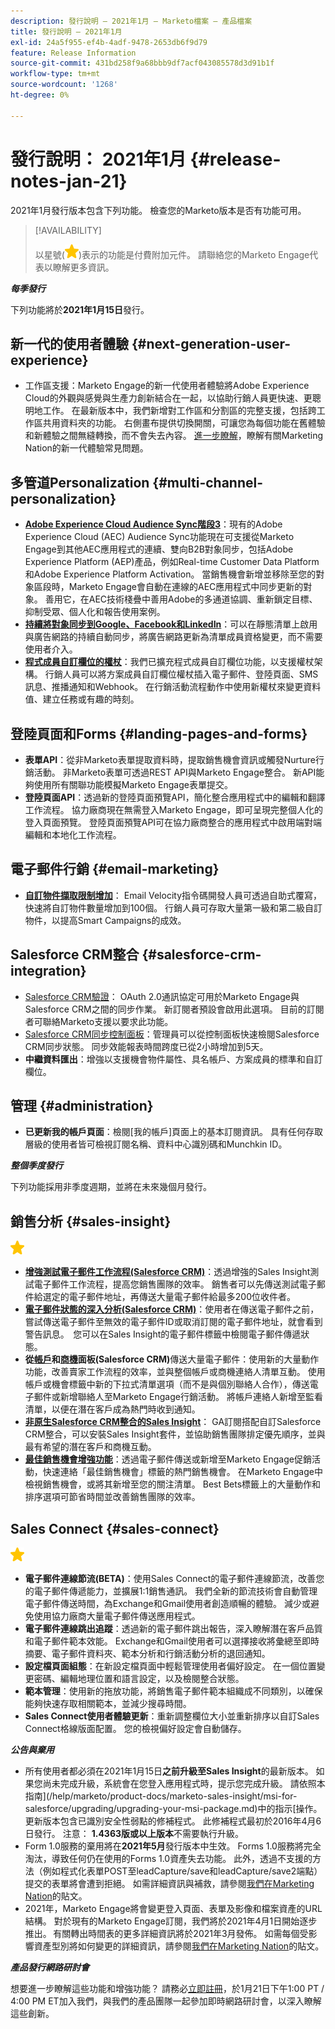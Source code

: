 ```yaml
---
description: 發行說明 — 2021年1月 — Marketo檔案 — 產品檔案
title: 發行說明 — 2021年1月
exl-id: 24a5f955-ef4b-4adf-9478-2653db6f9d79
feature: Release Information
source-git-commit: 431bd258f9a68bbb9df7acf043085578d3d91b1f
workflow-type: tm+mt
source-wordcount: '1268'
ht-degree: 0%

---
```


# 發行說明： 2021年1月 {#release-notes-jan-21}

2021年1月發行版本包含下列功能。 檢查您的Marketo版本是否有功能可用。

>[!AVAILABILITY]
>
>以星號(![（星號）](assets/yellow-star.png))表示的功能是付費附加元件。 請聯絡您的Marketo Engage代表以瞭解更多資訊。

**_每季發行_**

下列功能將於&#x200B;**2021年1月15日**&#x200B;發行。

## 新一代的使用者體驗 {#next-generation-user-experience}

* 工作區支援：Marketo Engage的新一代使用者體驗將Adobe Experience Cloud的外觀與感覺與生產力創新結合在一起，以協助行銷人員更快速、更聰明地工作。 在最新版本中，我們新增對工作區和分割區的完整支援，包括跨工作區共用資料夾的功能。 右側畫布提供切換開關，可讓您為每個功能在舊體驗和新體驗之間無縫轉換，而不會失去內容。 [進一步瞭解](https://nation.marketo.com/t5/The-modern-ux/modern-ux-FAQ/ba-p/307124)，瞭解有關Marketing Nation的新一代體驗常見問題。

## 多管道Personalization {#multi-channel-personalization}

* **[Adobe Experience Cloud Audience Sync階段3](/help/marketo/product-docs/core-marketo-concepts/smart-lists-and-static-lists/static-lists/send-a-list-to-adobe-experience-cloud.md)**：現有的Adobe Experience Cloud (AEC) Audience Sync功能現在可支援從Marketo Engage到其他AEC應用程式的連續、雙向B2B對象同步，包括Adobe Experience Platform (AEP)產品，例如Real-time Customer Data Platform和Adobe Experience Platform Activation。  當銷售機會新增並移除至您的對象區段時，Marketo Engage會自動在連線的AEC應用程式中同步更新的對象。 善用它，在AEC技術棧疊中善用Adobe的多通道協調、重新鎖定目標、抑制受眾、個人化和報告使用案例。
* **[持續將對象同步到Google、Facebook和LinkedIn](/help/marketo/product-docs/demand-generation/ad-network-integrations/send-a-list-to-an-ad-network.md)**：可以在靜態清單上啟用與廣告網路的持續自動同步，將廣告網路更新為清單成員資格變更，而不需要使用者介入。
* **[程式成員自訂欄位的權杖](/help/marketo/product-docs/core-marketo-concepts/programs/tokens/program-member-custom-field-tokens.md)**：我們已擴充程式成員自訂欄位功能，以支援權杖架構。 行銷人員可以將方案成員自訂欄位權杖插入電子郵件、登陸頁面、SMS訊息、推播通知和Webhook。 在行銷活動流程動作中使用新權杖來變更資料值、建立任務或有趣的時刻。

## 登陸頁面和Forms {#landing-pages-and-forms}

* **表單API**：從非Marketo表單提取資料時，提取銷售機會資訊或觸發Nurture行銷活動。 非Marketo表單可透過REST API與Marketo Engage整合。 新API能夠使用所有關聯功能模擬Marketo Engage表單提交。
* **登陸頁面API**：透過新的登陸頁面預覽API，簡化整合應用程式中的編輯和翻譯工作流程。 協力廠商現在無需登入Marketo Engage，即可呈現完整個人化的登入頁面預覽。  登陸頁面預覽API可在協力廠商整合的應用程式中啟用端對端編輯和本地化工作流程。

## 電子郵件行銷 {#email-marketing}

* **[自訂物件擷取限制增加](/help/marketo/product-docs/administration/email-setup/change-custom-object-retrieval-limits-in-velocity-scripting.md)**： Email Velocity指令碼開發人員可透過自助式覆寫，快速將自訂物件數量增加到100個。 行銷人員可存取大量第一級和第二級自訂物件，以提高Smart Campaigns的成效。

## Salesforce CRM整合 {#salesforce-crm-integration}

* [Salesforce CRM驗證](/help/marketo/product-docs/crm-sync/salesforce-sync/log-in-using-oauth-2-0.md)： OAuth 2.0通訊協定可用於Marketo Engage與Salesforce CRM之間的同步作業。 新訂閱者預設會啟用此選項。 目前的訂閱者可聯絡Marketo支援以要求此功能。
* [Salesforce CRM同步控制面板](/help/marketo/product-docs/crm-sync/salesforce-sync/salesforce-sync-errors.md)：管理員可以從控制面板快速檢閱Salesforce CRM同步狀態。 同步效能報表時間跨度已從2小時增加到5天。
* **中繼資料匯出**：增強以支援機會物件屬性、具名帳戶、方案成員的標準和自訂欄位。

## 管理 {#administration}

* **已更新我的帳戶頁面**：檢閱[我的帳戶]頁面上的基本訂閱資訊。 具有任何存取層級的使用者皆可檢視訂閱名稱、資料中心識別碼和Munchkin ID。

**_整個季度發行_**

下列功能採用非季度週期，並將在未來幾個月發行。

## 銷售分析 {#sales-insight}

![（星形）](assets/yellow-star.png)

* **[增強測試電子郵件工作流程(Salesforce CRM)](/help/marketo/product-docs/marketo-sales-insight/msi-for-salesforce/features/actions-in-the-msi-panel/send-marketo-email/send-a-test-email.md)**：透過增強的Sales Insight測試電子郵件工作流程，提高您銷售團隊的效率。 銷售者可以先傳送測試電子郵件給選定的電子郵件地址，再傳送大量電子郵件給最多200位收件者。
* **[電子郵件狀態的深入分析(Salesforce CRM)](/help/marketo/product-docs/marketo-sales-insight/msi-for-salesforce/features/tabs-in-the-msi-panel/email-tab.md)**：使用者在傳送電子郵件之前，嘗試傳送電子郵件至無效的電子郵件ID或取消訂閱的電子郵件地址，就會看到警告訊息。  您可以在Sales Insight的電子郵件標籤中檢閱電子郵件傳遞狀態。
* **從[帳戶](/help/marketo/product-docs/marketo-sales-insight/msi-for-salesforce/features/msi-feature-overview.md#account-layout)和[商機](/help/marketo/product-docs/marketo-sales-insight/msi-for-salesforce/features/msi-feature-overview.md#opportunity-layout)面板(Salesforce CRM)**&#x200B;傳送大量電子郵件：使用新的大量動作功能，改善賣家工作流程的效率，並與整個帳戶或商機連絡人清單互動。 使用帳戶或機會標籤中新的下拉式清單選項（而不是與個別聯絡人合作），傳送電子郵件或新增聯絡人至Marketo Engage行銷活動。 將帳戶連絡人新增至監看清單，以便在潛在客戶成為熱門時收到通知。
* **[非原生Salesforce CRM整合的Sales Insight](/help/marketo/product-docs/marketo-sales-insight/sales-insight-for-non-native-salesforce-integrations.md)**： GA訂閱搭配自訂Salesforce CRM整合，可以安裝Sales Insight套件，並協助銷售團隊排定優先順序，並與最有希望的潛在客戶和商機互動。
* **[最佳銷售機會增強功能](/help/marketo/product-docs/marketo-sales-insight/msi-for-salesforce/features/marketo-tab/best-bets.md)**：透過電子郵件傳送或新增至Marketo Engage促銷活動，快速連絡「最佳銷售機會」標籤的熱門銷售機會。 在Marketo Engage中檢視銷售機會，或將其新增至您的關注清單。 Best Bets標籤上的大量動作和排序選項可節省時間並改善銷售團隊的效率。

## Sales Connect {#sales-connect}

![（星形）](assets/yellow-star.png)

* **電子郵件連線節流(BETA)**：使用Sales Connect的電子郵件連線節流，改善您的電子郵件傳遞能力，並擴展1:1銷售通訊。 我們全新的節流技術會自動管理電子郵件傳送時間，為Exchange和Gmail使用者創造順暢的體驗。 減少或避免使用協力廠商大量電子郵件傳送應用程式。
* **電子郵件連線跳出追蹤**：透過新的電子郵件跳出報告，深入瞭解潛在客戶品質和電子郵件範本效能。 Exchange和Gmail使用者可以選擇接收將彙總至即時摘要、電子郵件資料夾、範本分析和行銷活動分析的退回通知。
* **設定檔頁面組態**：在新設定檔頁面中輕鬆管理使用者偏好設定。 在一個位置變更密碼、編輯地理位置和語言設定，以及檢閱整合狀態。
* **範本管理**：使用新的拖放功能，將銷售電子郵件範本組織成不同類別，以確保能夠快速存取相關範本，並減少搜尋時間。
* **Sales Connect使用者體驗更新**：重新調整欄位大小並重新排序以自訂Sales Connect格線版面配置。 您的檢視偏好設定會自動儲存。

**_公告與棄用_**

* 所有使用者都必須在2021年1月15日&#x200B;**之前升級至Sales Insight**&#x200B;的最新版本。 如果您尚未完成升級，系統會在您登入應用程式時，提示您完成升級。 請依照本指南](/help/marketo/product-docs/marketo-sales-insight/msi-for-salesforce/upgrading/upgrading-your-msi-package.md)中的指示[操作。 更新版本包含已識別安全性弱點的修補程式。 此修補程式最初於2016年4月6日發行。 注意： **1.4363版或以上版本**&#x200B;不需要執行升級。
* Form 1.0服務的棄用將在&#x200B;**2021年5月**&#x200B;發行版本中生效。 Forms 1.0服務將完全淘汰，導致任何仍在使用的Forms 1.0資產失去功能。 此外，透過不支援的方法（例如程式化表單POST至leadCapture/save和leadCapture/save2端點）提交的表單將會遭到拒絕。 如需詳細資訊與補救，請參閱[我們在Marketing Nation](https://nation.marketo.com/t5/Product-Documents/Upcoming-Changes-to-the-Marketo-Engage-Form-Platform/ta-p/306631)的貼文。
* 2021年，Marketo Engage將會變更登入頁面、表單及影像和檔案資產的URL結構。 對於現有的Marketo Engage訂閱，我們將於2021年4月1日開始逐步推出。 有關轉出時間表的更多詳細資訊將於2021年3月發佈。 如需每個受影響資產型別將如何變更的詳細資訊，請參閱[我們在Marketing Nation](https://nation.marketo.com/t5/Product-Documents/Upcoming-Changes-to-Design-Studio-URLs/ta-p/306632)的貼文。

**_產品發行網路研討會_**

想要進一步瞭解這些功能和增強功能？ 請務必[立即註冊](https://engage.marketo.com/January_21_Release_Webinar_Registration.html)，於1月21日下午1:00 PT / 4:00 PM ET加入我們，與我們的產品團隊一起參加即時網路研討會，以深入瞭解這些創新。
